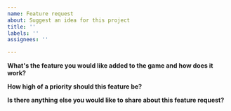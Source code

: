 ```yaml
---
name: Feature request
about: Suggest an idea for this project
title: ''
labels: ''
assignees: ''

---
```


**What's the feature you would like added to the game and how does it work?**


**How high of a priority should this feature be?**


**Is there anything else you would like to share about this feature request?**
